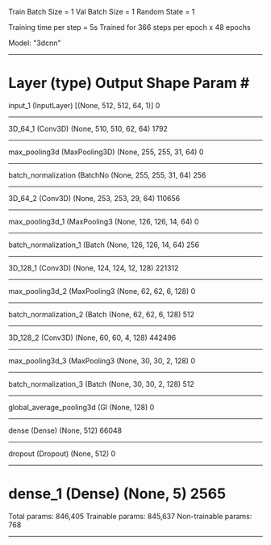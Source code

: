 Train Batch Size = 1
Val Batch Size = 1
Random State = 1

Training time per step = 5s
Trained for 366 steps per epoch x 48 epochs

Model: "3dcnn"
_________________________________________________________________
Layer (type)                 Output Shape              Param #   
=================================================================
input_1 (InputLayer)         [(None, 512, 512, 64, 1)] 0         
_________________________________________________________________
3D_64_1 (Conv3D)             (None, 510, 510, 62, 64)  1792      
_________________________________________________________________
max_pooling3d (MaxPooling3D) (None, 255, 255, 31, 64)  0         
_________________________________________________________________
batch_normalization (BatchNo (None, 255, 255, 31, 64)  256       
_________________________________________________________________
3D_64_2 (Conv3D)             (None, 253, 253, 29, 64)  110656    
_________________________________________________________________
max_pooling3d_1 (MaxPooling3 (None, 126, 126, 14, 64)  0         
_________________________________________________________________
batch_normalization_1 (Batch (None, 126, 126, 14, 64)  256       
_________________________________________________________________
3D_128_1 (Conv3D)            (None, 124, 124, 12, 128) 221312    
_________________________________________________________________
max_pooling3d_2 (MaxPooling3 (None, 62, 62, 6, 128)    0         
_________________________________________________________________
batch_normalization_2 (Batch (None, 62, 62, 6, 128)    512       
_________________________________________________________________
3D_128_2 (Conv3D)            (None, 60, 60, 4, 128)    442496    
_________________________________________________________________
max_pooling3d_3 (MaxPooling3 (None, 30, 30, 2, 128)    0         
_________________________________________________________________
batch_normalization_3 (Batch (None, 30, 30, 2, 128)    512       
_________________________________________________________________
global_average_pooling3d (Gl (None, 128)               0         
_________________________________________________________________
dense (Dense)                (None, 512)               66048     
_________________________________________________________________
dropout (Dropout)            (None, 512)               0         
_________________________________________________________________
dense_1 (Dense)              (None, 5)                 2565      
=================================================================
Total params: 846,405
Trainable params: 845,637
Non-trainable params: 768
_________________________________________________________________ 
